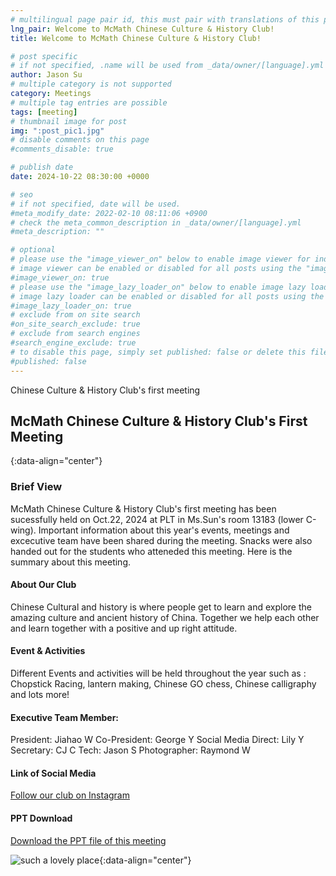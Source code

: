```yaml
---
# multilingual page pair id, this must pair with translations of this page. (This name must be unique)
lng_pair: Welcome to McMath Chinese Culture & History Club!
title: Welcome to McMath Chinese Culture & History Club!

# post specific
# if not specified, .name will be used from _data/owner/[language].yml
author: Jason Su
# multiple category is not supported
category: Meetings
# multiple tag entries are possible
tags: [meeting]
# thumbnail image for post
img: ":post_pic1.jpg"
# disable comments on this page
#comments_disable: true

# publish date
date: 2024-10-22 08:30:00 +0000

# seo
# if not specified, date will be used.
#meta_modify_date: 2022-02-10 08:11:06 +0900
# check the meta_common_description in _data/owner/[language].yml
#meta_description: ""

# optional
# please use the "image_viewer_on" below to enable image viewer for individual pages or posts (_posts/ or [language]/_posts folders).
# image viewer can be enabled or disabled for all posts using the "image_viewer_posts: true" setting in _data/conf/main.yml.
#image_viewer_on: true
# please use the "image_lazy_loader_on" below to enable image lazy loader for individual pages or posts (_posts/ or [language]/_posts folders).
# image lazy loader can be enabled or disabled for all posts using the "image_lazy_loader_posts: true" setting in _data/conf/main.yml.
#image_lazy_loader_on: true
# exclude from on site search
#on_site_search_exclude: true
# exclude from search engines
#search_engine_exclude: true
# to disable this page, simply set published: false or delete this file
#published: false
---
```


<!-- outline-start -->

Chinese Culture & History Club's first meeting

<!-- outline-end -->

## McMath Chinese Culture & History Club's First Meeting
{:data-align="center"}

### Brief View
McMath Chinese Culture & History Club's first meeting has been sucessfully held on Oct.22, 2024 at PLT in Ms.Sun's room 13183 (lower C-wing). Important information about this year's events, meetings and excecutive team have been shared during the meeting. Snacks were also handed out for the students who atteneded this meeting. Here is the summary about this meeting.

#### About Our Club
Chinese Cultural and history is where people get to learn and explore the amazing culture and ancient history of China. Together we help each other and learn together with a positive and up right attitude. 


#### Event & Activities
Different Events and activities will be held throughout the year such as : Chopstick Racing, lantern making, Chinese GO chess, Chinese calligraphy and lots more!

#### Executive Team Member:
President: Jiahao W
Co-President: George Y
Social Media Direct: Lily Y
Secretary: CJ C
Tech: Jason S
Photographer: Raymond W

#### Link of Social Media
<p><a href="https://www.instagram.com/mcmath_chinesecultureclub/?igsh=cHZvdWp2M24yOWtq">Follow our club on Instagram</a></p>

#### PPT Download
<p><a href="https://1drv.ms/p/s!Arf9Tjdo5CE5ipp1UHz44NvO3WOvdw?e=ZVuaUd">Download the PPT file of this meeting</a></p>

![such a lovely place](:post_pic1.jpg){:data-align="center"}

